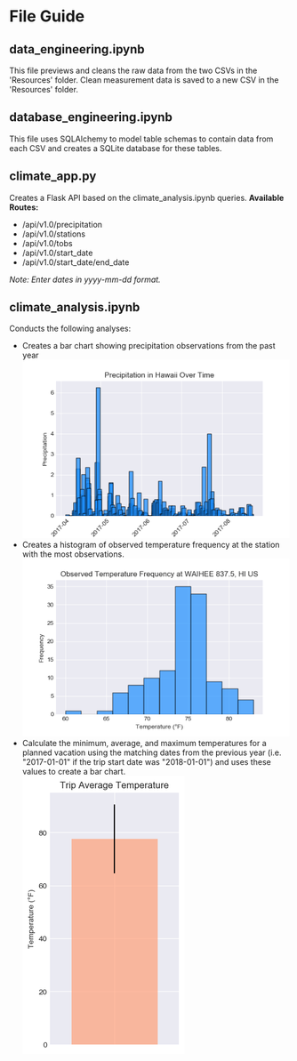 # File Guide
## data_engineering.ipynb
This file previews and cleans the raw data from the two CSVs in the 'Resources' folder. Clean measurement data is saved to a new CSV in the 'Resources' folder.
## database_engineering.ipynb
This file uses SQLAlchemy to model table schemas to contain data from each CSV and creates a SQLite database for these tables.
## climate_app.py
Creates a Flask API based on the climate_analysis.ipynb queries.
**Available Routes:**
- /api/v1.0/precipitation
- /api/v1.0/stations
- /api/v1.0/tobs
- /api/v1.0/start_date
- /api/v1.0/start_date/end_date

*Note: Enter dates in yyyy-mm-dd format.*
## climate_analysis.ipynb
Conducts the following analyses:
- Creates a bar chart showing precipitation observations from the past year
![png](output/precip_barchart.png)
- Creates a histogram of observed temperature frequency at the station with the most observations.
![png](output/temp_histogram.png)
- Calculate the minimum, average, and maximum temperatures for a planned vacation using the matching dates from the previous year (i.e. "2017-01-01" if the trip start date was "2018-01-01") and uses these values to create a bar chart.  
![png](output/trip_temps_barchart.png)